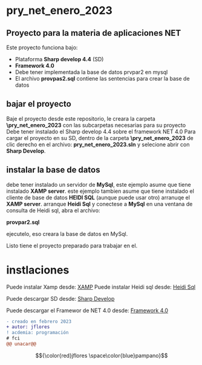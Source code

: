 # pry_net_enero_2023
## Proyecto para la materia de aplicaciones NET
Este proyecto funciona bajo:
* Plataforma **Sharp develop 4.4** (SD) 
* **Framework 4.0**
* Debe tener implementada la base de datos prvpar2 en mysql
* El archivo **provpas2.sql** contiene las sentencias para crear la base de datos

## bajar el proyecto
Baje el proyecto desde este repositorio, le creara la carpeta **\pry_net_enero_2023** con las subcarpetas necesarias para su proyecto
Debe tener instalado el Sharp develop 4.4 sobre el framework NET 4.0
Para cargar el proyecto en su SD, dentro de la carpeta **\pry_net_enero_2023** de clic derecho en el archivo:
**pry_net_enero_2023.sln** y selecione abrir con **Sharp Develop**.

## instalar la base de datos
debe tener instalado un servidor de **MySql**, este ejemplo asume que tiene instalado **XAMP server**.
este ejemplo tambien asume que tiene instalado el cliente de base de datos **HEIDI SQL** (aunque puede usar otro)
arranuqe el **XAMP server**.
arranque **Heidi Sql** y conectese a **MySql**
en una ventana de consulta de Heidi sql, abra el archivo:

**provpar2.sql**

ejecutelo, eso creara la base de datos en MySql.

Listo tiene el proyecto preparado para trabajar en el.

# instlaciones
Puede instalar Xamp desde:
[XAMP](https://www.apachefriends.org/download.html)
Puede instalar Heidi sql desde:
[Heidi Sql](https://www.heidisql.com)

Puede descargar SD desde:
[Sharp Develop](https://sourceforge.net/projects/sharpdevelop/)

Puede descargar el Framewor de NET 4.0 desde:
[Framework 4.0](https://dotnet.microsoft.com/es-es/download/dotnet-framework/net40)
```diff
- creado en febrero 2023
+ autor: jflores
! acdemia: programación
# fci
@@ unacar@@
```
$${\color{red}jflores \space\color{blue}pampano}$$
